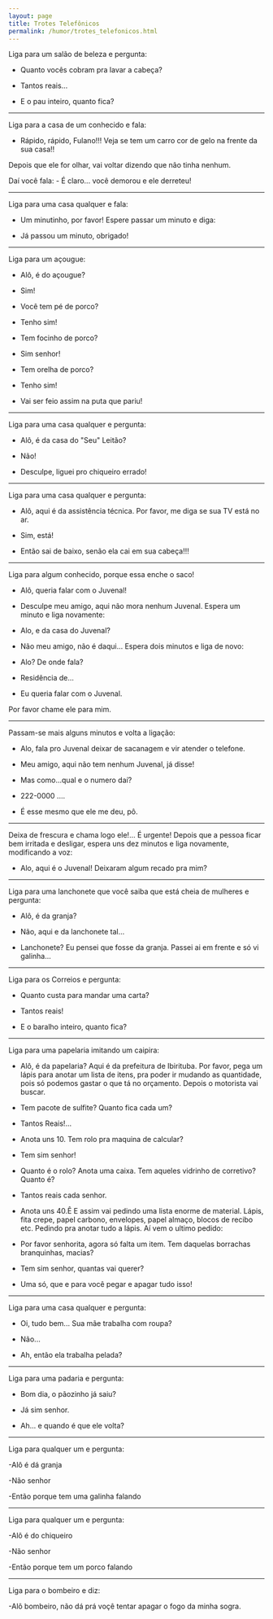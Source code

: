 ```yaml
---
layout: page
title: Trotes Telefônicos
permalink: /humor/trotes_telefonicos.html
---
```


Liga para um salão de beleza e pergunta:

- Quanto vocês cobram pra lavar a cabeça?

- Tantos reais...

- E o pau inteiro, quanto fica?

---

Liga para a casa de um conhecido e fala:

- Rápido, rápido, Fulano!!! Veja se tem um carro cor de gelo na frente da sua casa!!

Depois que ele for olhar, vai voltar dizendo que não tinha nenhum.

Daí você fala: - É claro... você demorou e ele derreteu!

---

Liga para uma casa qualquer e fala:

- Um minutinho, por favor! Espere passar um minuto e diga:

- Já passou um minuto, obrigado!

---

Liga para um açougue:

- Alô, é do açougue?

- Sim!

- Você tem pé de porco?

- Tenho sim!

- Tem focinho de porco?

- Sim senhor!

- Tem orelha de porco?

- Tenho sim!

- Vai ser feio assim na puta que pariu!

---

Liga para uma casa qualquer e pergunta:

- Alô, é da casa do "Seu" Leitão?

- Não!

- Desculpe, liguei pro chiqueiro errado!

---

Liga para uma casa qualquer e pergunta:

- Alô, aqui é da assistência técnica. Por favor, me diga se sua TV está no ar.

- Sim, está!

- Então sai de baixo, senão ela cai em sua cabeça!!!

---

Liga para algum conhecido, porque essa enche o saco!

- Alô, queria falar com o Juvenal!

- Desculpe meu amigo, aqui não mora nenhum Juvenal. Espera um minuto e liga novamente:

- Alo, e da casa do Juvenal?

- Não meu amigo, não é daqui... Espera dois minutos e liga de novo:

- Alo? De onde fala?

- Residência de...

- Eu queria falar com o Juvenal.

Por favor chame ele para mim.

---

Passam-se mais alguns minutos e volta a ligação:

- Alo, fala pro Juvenal deixar de sacanagem e vir atender o telefone.

- Meu amigo, aqui não tem nenhum Juvenal, já disse!

- Mas como...qual e o numero daí?

- 222-0000 ....

- É esse mesmo que ele me deu, pô.

---

Deixa de frescura e chama logo ele!... É urgente! Depois que a pessoa ficar bem irritada e desligar, espera uns dez minutos e liga novamente, modificando a voz:

- Alo, aqui é o Juvenal! Deixaram algum recado pra mim?

---

Liga para uma lanchonete que você saiba que está cheia de mulheres e pergunta:

- Alô, é da granja?

- Não, aqui e da lanchonete tal...

- Lanchonete? Eu pensei que fosse da granja. Passei ai em frente e só vi galinha...

---

Liga para os Correios e pergunta:

- Quanto custa para mandar uma carta?

- Tantos reais!

- E o baralho inteiro, quanto fica?

---

Liga para uma papelaria imitando um caipira:

- Alô, é da papelaria? Aqui é da prefeitura de Ibirituba. Por favor, pega um lápis para anotar um lista de itens, pra poder ir mudando as quantidade, pois só podemos gastar o que tá no orçamento. Depois o motorista vai buscar.

- Tem pacote de sulfite? Quanto fica cada um?

- Tantos Reais!...

- Anota uns 10. Tem rolo pra maquina de calcular?

- Tem sim senhor!

- Quanto é o rolo? Anota uma caixa. Tem aqueles vidrinho de corretivo? Quanto é?

- Tantos reais cada senhor.

- Anota uns 40.Ê E assim vai pedindo uma lista enorme de material. Lápis, fita crepe, papel carbono, envelopes, papel almaço, blocos de recibo etc. Pedindo pra anotar tudo a lápis. Aí vem o ultimo pedido:

- Por favor senhorita, agora só falta um item. Tem daquelas borrachas branquinhas, macias?

- Tem sim senhor, quantas vai querer?

- Uma só, que e para você pegar e apagar tudo isso!

---

Liga para uma casa qualquer e pergunta:

- Oi, tudo bem... Sua mãe trabalha com roupa?

- Não...

- Ah, então ela trabalha pelada?

---

Liga para uma padaria e pergunta:

- Bom dia, o pãozinho já saiu?

- Já sim senhor.

- Ah... e quando é que ele volta?

---

Liga para qualquer um e pergunta:

-Alô é dá granja

-Não senhor

-Então porque tem uma galinha falando

---

Liga para qualquer um e pergunta:

-Alô é do chiqueiro

-Não senhor

-Então porque tem um porco falando

---

Liga para o bombeiro e diz:

-Alô bombeiro, não dá prá voçê tentar apagar o fogo da minha sogra.